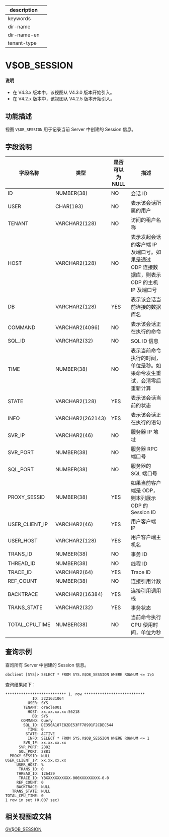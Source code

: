 |description||
|---|---|
|keywords||
|dir-name||
|dir-name-en||
|tenant-type||

# V$OB_SESSION

<main id="notice" type='explain'>
<h4>说明</h4>
<ul><li>在 V4.3.x 版本中，该视图从 V4.3.0 版本开始引入。</li><li>在 V4.2.x 版本中，该视图从 V4.2.5 版本开始引入。</li></ul>
</main>

## 功能描述

视图 `V$OB_SESSION` 用于记录当前 Server 中创建的 Session 信息。

## 字段说明

| **字段名称** | **类型** | **是否可以为 NULL** | **描述** |
| --- | --- | --- | --- |
| ID | NUMBER(38) | NO |  会话 ID   |
| USER | CHAR(193) | NO |  表示该会话所属的用户 |
| TENANT | VARCHAR2(128) | NO |  访问的租户名称   |
| HOST | VARCHAR2(128) | NO | 表示发起会话的客户端 IP 及端口号。如果是通过 ODP 连接数据库，则表示 ODP 的主机 IP 及端口号   |
| DB | VARCHAR2(128) | YES | 表示该会话当前连接的数据库名   |
| COMMAND | VARCHAR2(4096) | NO | 表示该会话正在执行的命令  |
| SQL_ID | VARCHAR2(32) | NO |  SQL ID 信息   |
| TIME | NUMBER(38) | NO | 表示当前命令执行的时间，单位是秒。如果命令发生重试，会清零后重新计算   |
| STATE | VARCHAR2(128) | YES | 表示该会话当前的状态   |
| INFO | VARCHAR2(262143) | YES | 表示该会话正在执行的语句   |
| SVR_IP | VARCHAR2(46) | NO |  服务器 IP 地址 |
| SVR_PORT | NUMBER(38) | NO |  服务器 RPC 端口号   |
| SQL_PORT | NUMBER(38) | NO |  服务器的 SQL 端口号   |
| PROXY_SESSID | NUMBER(38) | YES | 如果当前客户端是 ODP，则本列展示 ODP 的 Session ID   |
| USER_CLIENT_IP | VARCHAR2(46) | YES |  用户客户端 IP   |
| USER_HOST | VARCHAR2(128) | YES |  用户客户端主机名   |
| TRANS_ID | NUMBER(38) | NO |  事务 ID   |
| THREAD_ID | NUMBER(38) | NO |  线程 ID   |
| TRACE_ID | VARCHAR2(64) | YES |  Trace ID   |
| REF_COUNT | NUMBER(38) | NO | 连接引用计数 |
| BACKTRACE | VARCHAR2(16384) | YES | 连接引用调用栈 |
| TRANS_STATE | VARCHAR2(32) | YES |  事务状态   |
| TOTAL_CPU_TIME | NUMBER(38) | NO | 当前命令执行 CPU 使用时间，单位为秒 |

## 查询示例

查询所有 Server 中创建的 Session 信息。

```shell
obclient [SYS]> SELECT * FROM SYS.V$OB_SESSION WHERE ROWNUM <= 1\G
```

查询结果如下：

```shell
*************************** 1. row ***************************
            ID: 3221631064
          USER: SYS
        TENANT: oracle001
          HOST: xx.xx.xx.xx:56218
            DB: SYS
       COMMAND: Query
        SQL_ID: DE350A187E82DE53FF78991F2CDEC544
          TIME: 0
         STATE: ACTIVE
          INFO: SELECT * FROM SYS.V$OB_SESSION WHERE ROWNUM <= 1
        SVR_IP: xx.xx.xx.xx
      SVR_PORT: 2882
      SQL_PORT: 2881
  PROXY_SESSID: NULL
USER_CLIENT_IP: xx.xx.xx.xx
     USER_HOST: %
      TRANS_ID: 0
     THREAD_ID: 126429
      TRACE_ID: YBXXXXXXXXXXX-000XXXXXXXXX-0-0
     REF_COUNT: 0
     BACKTRACE: NULL
   TRANS_STATE: NULL
TOTAL_CPU_TIME: 0
1 row in set (0.007 sec)
```

## 相关视图或文档

[GV$OB_SESSION](2850.gv-ob_session-of-oracle-mode.md)
